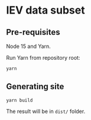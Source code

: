 # IEV data subset

## Pre-requisites

Node 15 and Yarn.

Run Yarn from repository root:

```
yarn
```

## Generating site

```
yarn build
```

The result will be in `dist/` folder.
